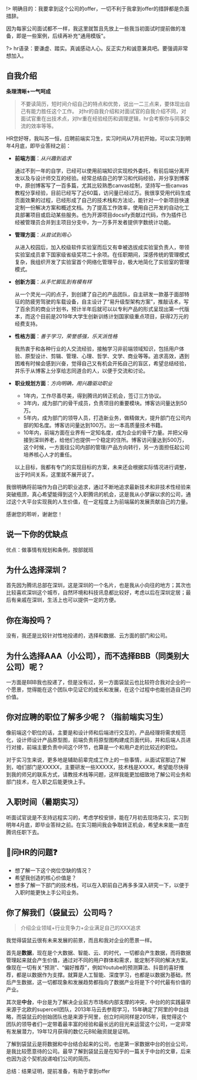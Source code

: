 !> 明确目的：我要拿到这个公司的offer，一切不利于我拿到offer的措辞都是负面措辞。

因为每家公司面试都不一样，我这里就暂且先放上一些我当初面试时提前做的准备，即是一些案例，后续再补充"通用模版"。

?> hr语录：要谦虚、踏实。真诚感动人心。反正实力和诚意兼具吧。要强调非常想加入。

## 自我介绍
**条理清晰+一气呵成**
> 不要读简历，短时间介绍自己的特点和优势，说出一二三点来，要体现出自己有能力胜任这个工作。
> 对hr的自我介绍和对面试官的自我介绍不同，对面试官重在出技术点，对hr重在经验经历和调理逻辑，hr会考察你与同事交流的效率等等。


HR您好呀，我叫苏一恒，应聘前端实习生，实习时间从7月初开始，可以实习到明年4月底，即毕业答辩之前：

- **前端方面**：*从兴趣到追求*

	通过不到一年的自学，已经可以使用前端知识实现校外委托，有前后端分离开发以及与设计师交互的经验。经常总结自己的学习和代码经验，并分享到博客中，原创博客写了一百多篇，尤其比较熟悉canvas绘制，坚持写一些canvas教程分享经验，目前已经写了近60篇，访问量已经过万。我很享受用代码生成页面效果的过程，已经形成了自己的技术栈和方法论，能针对一个新项目快速定制一份解决方案和概述文档。为了提高工作效率，使用自己开发的自动化工具部署项目或启动某些服务。也为开源项目docsify贡献过代码，作为插件已经被管理员合并到主项目分支中，为一万多开发者提供字数统计功能。

- **管理方面**：*从尝试到用心*

	从进入校园后，加入校级软件实验室而后又有幸被选拔成实验室负责人，带领实验室成员拿下国家级省级奖项二十余项。在任职期间，深感传统的管理模式复杂，我组织开发了实验室首个网络化管理平台，极大地简化了实验室的管理模式。

- **创新方面**：*从手忙脚乱到有模有样*

	从一个灵光一闪的点子，到创建了自己的产品团队，自主研发一款基于面部特征的防疲劳驾驶的车载设备，自主设计了“易升级型架构方案”，推敲话术，写了百余页的商业计划书，预计半年后就可以以专利产品的形式呈现出第一代版本，而这个目前是2019年大学生创新训练计划国家级重点项目，获得2万元的经费支持。
	
- **性格方面**：*善于学习，荣誉感强，乐天派性格*

	我热衷于和各种行业的人交流经验，接触学习非前端领域知识，包括用户体验、原型设计、剪辑、管理、心理、哲学、文学、商业等等。追求高效，遇到困难有时候会感到兴奋，觉得自己又有机会开拓自己的盲区，希望总结经验，并乐于从博客上分享给志同道合的人，以便于交流和讨论。

- **职业规划方面**：*方向明确，用兴趣驱动职业*
	- 1年内，工作尽善尽美，得到腾讯的转正机会，签订三方协议。
	- 3年内，成为部门的骨干成员，负责项目的重要模块。博客访问量达到50万。
	- 5年内，成为部门的领导人员，打造新业务，做精做大，提升部门在公司内部的知名度。博客访问量达到100万。出一本高质量技术书籍。
	- 10年内，前端方面在业界有一定知名度，成为企业的骨干力量。并把父母接到深圳养老，给他们也提供一个稳定的住所。博客访问量达到500万，这个时候，一方面往公司内部的管理/产品方向转行，另一方面担任起公司培养核心人才的重任。

	以上目标，我都有专门的实现目标的方案，未来还会根据实际情况进行调整，出于时间关系，这里就不展开说了。

我很明确将前端作为自己的职业追求，通过不断地追求最新技术和非技术性经验来突破瓶颈，真心希望能得到这个入职腾讯的机会，这是我从小梦寐以求的公司，通过这个大平台实现我的人生价值，在一定程度上为前端届的发展贡献自己的力量。

感谢您的聆听，谢谢您！

## 说一下你的优缺点

优点：做事情有规划和条例，按部就班

## 为什么选择深圳？

首先因为腾讯总部在深圳，这是深圳的一个名片，也是我从小向往的地方；其次也比较喜欢深圳这个城市，自然环境和科技讯息都比较好，考虑以后在深圳定居；最后有亲戚在深圳，生活上也可以提供一定的方便。

## 你在海投吗？

 没有，我还是比较针对性地投递的，选择和数据、云方面的部门和公司。
 
## 为什么选择AAA（小公司），而不选择BBB（同类别大公司）呢？

一方面是BBB我也投递了，但是没有过，另一方面袋鼠云也比较符合我对企业的一个愿景，觉得能在这个团队中见证它的成长和发展，在这个过程中也能创造自己的价值。

## 你对应聘的职位了解多少呢？（指前端实习生）

像前端这个职位的话，主要是和设计师和后端进行交互的，产品经理将需求规范化，设计师设计产品原型图，前端负责将原型图构建成页面代码，并和后端人员进行对接，前端主要负责中间这个环节，也算是一个和用户走的比较近的职位。

对于实习生来说，更多地是辅助前辈完成工作上的一些事情，从面试官那边了解到，咱们部门是XXXXX，主要研发一些XXXXX，技术栈是XXXX，希望能尽快得到我的师兄的联系方式，请教技术栈等问题，这样我能更加细致地了解公司业务和部门技术，在入职之后能更快上手。

## 入职时间（暑期实习）

听面试官说是不支持远程实习的，考虑学校安排，能在7月初去现场实习，实习到明年4月底，即毕业答辩之前。在实习期间我会争取转正机会，希望未来能一直在腾讯任职下去。

## 💭问HR的问题❓

- 想了解一下这个岗位空缺的情况？
- 希望我创造的核心价值是？
- 想多了解一下部门的技术栈，可以在入职前自己再多多深入研究一下，以便于入职时能更快上手公司业务。

## 你了解我们（袋鼠云）公司吗？
> 介绍企业领域+行业竞争力+企业满足自己的XXX追求

我觉得袋鼠云很有未来发展的前景，而且和我对企业的愿景一样。

首先是**数据**，现在是个大数据、智能、云、的时代，一切都会产生数据，而将数据管理起来就会产生价值，通过对不同的用户群体和需求，能定制不同的解决方案。像现在一切有关“预测”、“偏好推荐”，例如Youtube的预测算法、抖音的喜好推荐，都是以数据作为支撑。就算是人工智能、深度学习，也都是以数据为基础，然后产生数据，这一切都现象和发展趋势都指向了数据产业将是下个时代最有价值的产业。

其次是**中台**，中台是为了解决企业前方市场和内部支撑的冲突，中台的的实践最早来源于北欧的supercell团队，2013年马云去参观学习，15年确定了阿里的中台战略，而袋鼠云的创始团队也是来源于阿里，创立时间同样是2015年，我觉得这个团队的领导者们一定带着最丰富的经验和最长远的目光来运营这个公司，一定非常有发展潜力，19年12月获得的数亿元B轮融资就是证明。

了解到袋鼠云是将数据和中台结合起来的公司，也是第一家数据中台的创业公司，是我比较愿意待的公司。最早了解到袋鼠云是在知乎的一篇关于中台的文章，后来也因为这个契机投递咱们公司的简历。



总结：结果证明，提前准备，有助于拿到offer
